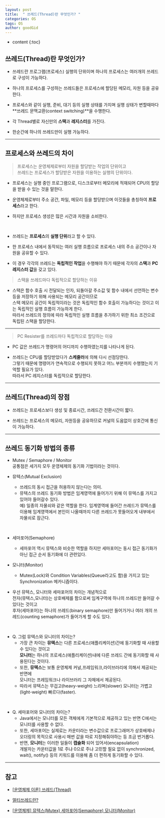 ```yaml
---
layout: post
title:  " 쓰레드(Thread)란 무엇인가? "
categories: OS
tags: OS
author: goodGid
---
```

* content
{:toc}

## 쓰레드(Thread)란 무엇인가?

* 쓰레드란 프로그램(프로세스) 실행의 단위이며 하나의 프로세스는 여러개의 쓰레드로 구성이 가능하다.

* 하나의 프로세스를 구성하는 쓰레드들은 프로세스에 할당된 메모리, 자원 등을 공유한다.

* 프로세스와 같이 실행, 준비, 대기 등의 실행 상태를 가지며 실행 상태가 변할때마다 **쓰레드 문맥교환(context switching)**을 수행한다.

* 각 Thread별로 자신만의 **스택**과 **레지스터**를 가진다.

* 한순간에 하나의 쓰레드만이 실행 가능하다.











---

## 프로세스와 쓰레드의 차이

> 프로세스는 운영체제로부터 자원을 할당받는 작업의 단위이고 <br> 쓰레드는 프로세스가 할당받은 자원을 이용하는 실행의 단위이다.

* 프로세스는 실행 중인 프로그램으로, 디스크로부터 메모리에 적재되어 CPU의 할당을 받을 수 있는 것을 말한다.

* 운영체제로부터 주소 공간, 파일, 메모리 등을 할당받으며 이것들을 총칭하여 **프로세스**라고 한다.

* 하지만 프로세스 생성은 많은 시간과 자원을 소비한다. 

<br>

* 쓰레드는 **프로세스**의 **실행 단위**라고 할 수 있다. 

* 한 프로세스 내에서 동작되는 여러 실행 흐름으로 프로세스 내의 주소 공간이나 자원을 공유할 수 있다. 

* 이 경우 각각의 쓰레드는 **독립적인 작업**을 수행해야 하기 때문에 각자의 **스택**과 **PC 레지스터 값**을 갖고 있다.


> 스택을 쓰레드마다 독립적으로 할당하는 이유

* 스택은 함수 호출 시 전달되는 인자, 되돌아갈 주소값 및 함수 내에서 선언하는 변수 등을 저장하기 위해 사용되는 메모리 공간이므로 <br> 스택 메모리 공간이 독립적이라는 것은 독립적인 함수 호출이 가능하다는 것이고 이는 독립적인 실행 흐름이 가능하게 한다. <br> 따라서 쓰레드의 정의에 따라 독립적인 실행 흐름을 추가하기 위한 최소 조건으로 독립된 스택을 할당한다.

---

> PC Resister를 쓰레드마다 독립적으로 할당하는 이유

* PC 값은 쓰레드가 명령어의 어디까지 수행하였는지를 나타나게 된다. 

* 쓰레드는 CPU를 할당받았다가 **스케줄러**에 의해 다시 선점당한다. <br> 그렇기 때문에 명령어가 연속적으로 수행되지 못하고 어느 부분까지 수행했는지 기억할 필요가 있다. <br> 따라서 PC 레지스터를 독립적으로 할당한다.



---


## 쓰레드(Thread)의 장점

* 쓰레드는 프로세스보다 생성 및 종료시간, 쓰레드간 전환시간이 짧다.

* 쓰레드는 프로세스의 메모리, 자원등을 공유하므로 커널의 도움없이 상호간에 통신이 가능하다.


---

## 쓰레드 동기화 방법의 종류

* Mutex / Semaphore / Monitor <br> 공통점은 세가지 모두 운영체제의 동기화 기법이라는 것이다.

* 뮤텍스(Mutual Exclusion)
    - 쓰레드의 동시 접근을 허용하지 않는다는 의미. 
    - 뮤텍스의 쓰레드 동기화 방법은 임계영역에 들어가기 위해 이 뮤텍스를 가지고 있어야 들어갈수 있다. <br> 예) 일종의 자물쇠와 같은 역할을 한다. 임계영역에 들어간 쓰레드가 뮤텍스를 이용해 임계영역에서 본인이 나올때까지 다른 쓰레드가 못들어오게 내부에서 자물쇠로 잠근다.
 
<br>

* 세마포어(Semaphore)
    - 세마포어 역시 뮤텍스와 비슷한 역할을 하지만 세마포어는 동시 접근 동기화가 아닌 접근 순서 동기화에 더 관련있다.

* 모니터(Monitor) 
    - Mutex(Lock)와 Condition Variables(Queue라고도 함)을 가지고 있는 Synchronization 메카니즘이다. 

* 우선 뮤텍스, 모니터와 세마포어의 차이는 개념적으로 <br> 전자(뮤텍스,모니터)는 상호배제를 함으로써 임계구역에 하나의 쓰레드만 들어갈 수 있다는 것이고 <br> 후자(세마포어)는 하나의 쓰레드(binary semaphore)만 들어가거나 여러 개의 쓰레드(counting semaphore)가 들어가게 할 수도 있다.

<br>

* Q. 그럼 뮤텍스와 모니터의 차이는?
    - 가장 큰 차이는 **뮤텍스**는 다른 프로세스(애플리케이션)간에 동기화할 때 사용할 수 있다는 것이고 <br> **모니터**는 하나의 프로세스(애플리케이션)내에 다른 쓰레드 간에 동기화할 때 사용된다는 것이다. 
    - 또한, **뮤텍스**는 보통 운영체제 커널,프레임워크,라이브러리에 의해서 제공되는 반면에 <br> 모니터는 프레임워크나 라이브러리 그 자체에서 제공된다. 
    - 따라서 뮤텍스는 무겁고(heavy-weight) 느리며(slower) 모니터는 가볍고(light-weight) 빠르다(faster).

<br>

* Q. 세마포어와 모니터의 차이는?
    - Java에서는 모니터를 모든 객체에게 기본적으로 제공하고 있는 반면 C에서는 모니터를 사용할 수 없다.
    - 또한, 세마포어는 실제로는 카운터라는 변수값으로 프로그래머가 상호배제나 오더링의 목적으로 사용시 매번 값을 따로 지정해줘야하는 등 조금 번거롭다. 
    - 반면, **모니터**는 이러한 일들이 **캡슐화** 되어 있어서(encapsulation) <br> 개발자는 카운터값을 1로 주냐 0으로 주냐 고민할 필요 없이 synchronized, wait(), notify() 등의 키워드를 이용해 좀 더 편하게 동기화할 수 있다.


---

## 참고

* [[운영체제 이론] 쓰레드(Thread)](http://arer.tistory.com/80)


* [멀티쓰레드란?](https://m.blog.naver.com/PostView.nhn?blogId=rja1104&logNo=220551216367&proxyReferer=https%3A%2F%2Fwww.google.co.kr%2F)


* [[운영체제] 뮤텍스(Mutex) 세마포어(Semaphore) 모니터(Monitor)](http://about-myeong.tistory.com/34)